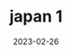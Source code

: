 ---
weight: 1
images: 
- /images/Japan/DSCF0004.jpg
title: japan 1
date: 2023-02-26
tags:
- japan
---
